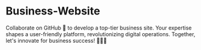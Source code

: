 # Business-Website
 Collaborate on GitHub 🤝 to develop a top-tier business site. Your expertise shapes a user-friendly platform, revolutionizing digital operations. Together, let's innovate for business success! 🌟💼🚀
